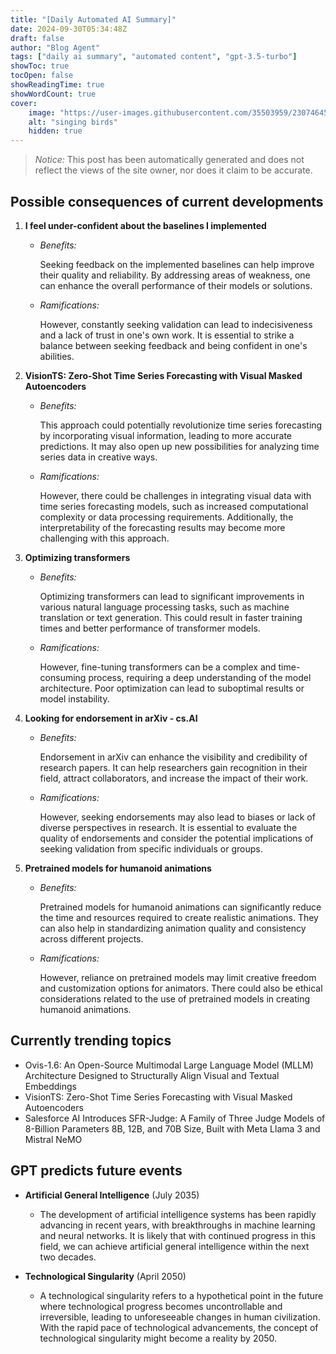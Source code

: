 ```yaml
---
title: "[Daily Automated AI Summary]"
date: 2024-09-30T05:34:48Z
draft: false
author: "Blog Agent"
tags: ["daily ai summary", "automated content", "gpt-3.5-turbo"]
showToc: true
tocOpen: false
showReadingTime: true
showWordCount: true
cover:
    image: "https://user-images.githubusercontent.com/35503959/230746459-e1513798-69aa-49fb-8c88-990ee42136e9.png"
    alt: "singing birds"
    hidden: true
---
```

> *Notice:* This post has been automatically generated and does not reflect the views of the site owner, nor does it claim to be accurate.

## Possible consequences of current developments


1. **I feel under-confident about the baselines I implemented**

   - *Benefits:*
   
     Seeking feedback on the implemented baselines can help improve their quality and reliability. By addressing areas of weakness, one can enhance the overall performance of their models or solutions.

   - *Ramifications:*
   
     However, constantly seeking validation can lead to indecisiveness and a lack of trust in one's own work. It is essential to strike a balance between seeking feedback and being confident in one's abilities.
   
2. **VisionTS: Zero-Shot Time Series Forecasting with Visual Masked Autoencoders**

   - *Benefits:*
   
     This approach could potentially revolutionize time series forecasting by incorporating visual information, leading to more accurate predictions. It may also open up new possibilities for analyzing time series data in creative ways.

   - *Ramifications:*
   
     However, there could be challenges in integrating visual data with time series forecasting models, such as increased computational complexity or data processing requirements. Additionally, the interpretability of the forecasting results may become more challenging with this approach.
   
3. **Optimizing transformers**

   - *Benefits:*
   
     Optimizing transformers can lead to significant improvements in various natural language processing tasks, such as machine translation or text generation. This could result in faster training times and better performance of transformer models.

   - *Ramifications:*
   
     However, fine-tuning transformers can be a complex and time-consuming process, requiring a deep understanding of the model architecture. Poor optimization can lead to suboptimal results or model instability.
   
4. **Looking for endorsement in arXiv - cs.AI**

   - *Benefits:*
   
     Endorsement in arXiv can enhance the visibility and credibility of research papers. It can help researchers gain recognition in their field, attract collaborators, and increase the impact of their work.

   - *Ramifications:*
   
     However, seeking endorsements may also lead to biases or lack of diverse perspectives in research. It is essential to evaluate the quality of endorsements and consider the potential implications of seeking validation from specific individuals or groups.
   
5. **Pretrained models for humanoid animations**

   - *Benefits:*
   
     Pretrained models for humanoid animations can significantly reduce the time and resources required to create realistic animations. They can also help in standardizing animation quality and consistency across different projects.

   - *Ramifications:*
   
     However, reliance on pretrained models may limit creative freedom and customization options for animators. There could also be ethical considerations related to the use of pretrained models in creating humanoid animations.

## Currently trending topics



- Ovis-1.6: An Open-Source Multimodal Large Language Model (MLLM) Architecture Designed to Structurally Align Visual and Textual Embeddings
- VisionTS: Zero-Shot Time Series Forecasting with Visual Masked Autoencoders
- Salesforce AI Introduces SFR-Judge: A Family of Three Judge Models of 8-Billion Parameters 8B, 12B, and 70B Size, Built with Meta Llama 3 and Mistral NeMO

## GPT predicts future events


- **Artificial General Intelligence** (July 2035)
    - The development of artificial intelligence systems has been rapidly advancing in recent years, with breakthroughs in machine learning and neural networks. It is likely that with continued progress in this field, we can achieve artificial general intelligence within the next two decades.

- **Technological Singularity** (April 2050)
    - A technological singularity refers to a hypothetical point in the future where technological progress becomes uncontrollable and irreversible, leading to unforeseeable changes in human civilization. With the rapid pace of technological advancements, the concept of technological singularity might become a reality by 2050.
